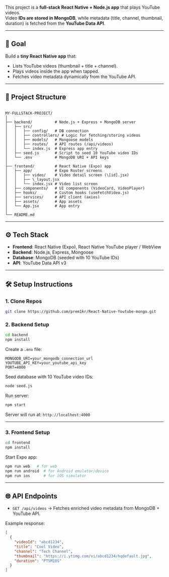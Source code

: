 
This project is a **full-stack React Native + Node.js app** that plays YouTube videos.  
Video **IDs are stored in MongoDB**, while metadata (title, channel, thumbnail, duration) is fetched from the **YouTube Data API**.  

---

## 🚀 Goal
Build a **tiny React Native app** that:
- Lists YouTube videos (thumbnail + title + channel).
- Plays videos inside the app when tapped.
- Fetches video metadata dynamically from the YouTube API.

---

## 📂 Project Structure
```

MY-FULLSTACK-PROJECT/
│
├── backend/          # Node.js + Express + MongoDB server
│   ├── src/
│   │   ├── config/   # DB connection
│   │   ├── controllers/ # Logic for fetching/storing videos
│   │   ├── models/   # Mongoose models
│   │   ├── routes/   # API routes (/api/videos)
│   │   └── index.js  # Express app entry
│   ├── seed.js       # Script to seed 10 YouTube video IDs
│   └── .env          # MongoDB URI + API keys
│
├── frontend/         # React Native (Expo) app
│   ├── app/          # Expo Router screens
│   │   ├── video/    # Video detail screen (\[id].jsx)
│   │   ├── \_layout.jsx
│   │   └── index.jsx # Video list screen
│   ├── components/   # UI components (VideoCard, VideoPlayer)
│   ├── hooks/        # Custom hooks (useFetchVideo.js)
│   ├── services/     # API client (axios)
│   ├── assets/       # App assets
│   └── App.jsx       # App entry
│
└── README.md

````

---

## ⚙️ Tech Stack
- **Frontend**: React Native (Expo), React Native YouTube player / WebView
- **Backend**: Node.js, Express, Mongoose
- **Database**: MongoDB (seeded with 10 YouTube IDs)
- **API**: YouTube Data API v3

---

## 🛠️ Setup Instructions

### 1. Clone Repos
```bash
git clone https://github.com/prem1kr/React-Native-Youtube-mongo.git
````

### 2. Backend Setup

```bash
cd backend
npm install
```

Create a `.env` file:

```env
MONGODB_URI=your_mongodb_connection_url
YOUTUBE_API_KEY=your_youtube_api_key
PORT=4000
```

Seed database with 10 YouTube video IDs:

```bash
node seed.js
```

Run server:

```bash
npm start
```

Server will run at: `http://localhost:4000`

---

### 3. Frontend Setup

```bash
cd frontend
npm install
```

Start Expo app:

```bash
npm run web   # for web
npm run android  # for Android emulator/device
npm run ios      # for iOS simulator
```

---

## 🌐 API Endpoints

* `GET /api/videos` → Fetches enriched video metadata from MongoDB + YouTube API.

Example response:

```json
[
  {
    "videoId": "abcd1234",
    "title": "Cool Video",
    "channel": "Tech Channel",
    "thumbnail": "https://i.ytimg.com/vi/abcd1234/hqdefault.jpg",
    "duration": "PT5M10S"
  }
]
```
